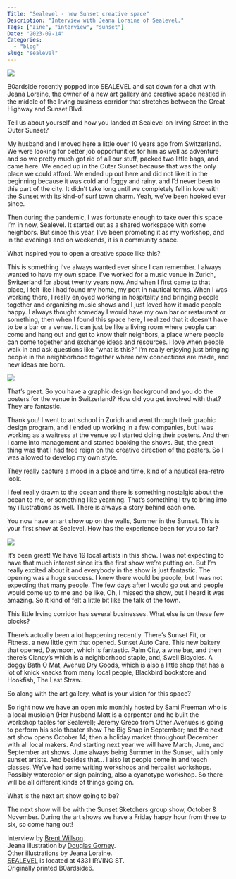 ```yaml
---
Title: "Sealevel - new Sunset creative space"
Description: "Interview with Jeana Loraine of Sealevel."
Tags: ["zine", "interview", "sunset"]
Date: "2023-09-14"
Categories:
  - "blog"
Slug: "sealevel"
---
```


<div class=interview">

<img src="jeanna.png" class="responsive">

<div class="interview-question">
<p>B0ardside recently popped into SEALEVEL and sat down for a chat with Jeana Loraine, the owner of a new art gallery and creative space nestled in the middle of the Irving business corridor that stretches between the Great Highway and Sunset Blvd.</p>
<p>Tell us about yourself and how you landed at Sealevel on Irving Street in the Outer Sunset?</p>
</div>

<div class="interview-answer">
<p>My husband and I moved here a little over 10 years ago from Switzerland. We were looking for better job opportunities for him as well as adventure and so we pretty much got rid of all our stuff, packed two little bags, and came here. We ended up in the Outer Sunset because that was the only place we could afford. We ended up out here and did not like it in the beginning because it was cold and foggy and rainy, and I’d never been to this part of the city. It didn’t take long until we completely fell in love with the Sunset with its kind-of surf town charm. Yeah, we’ve been hooked ever since.</p>

<p>Then during the pandemic, I was fortunate enough to take over this space I’m in now, Sealevel. It started out as a shared workspace with some neighbors. But since this year, I’ve been promoting it as my workshop, and in the evenings and on weekends, it is a community space.</p>
</div>

<div class="interview-question">
<p>What inspired you to open a creative space like this?</p>
</div>

<div class="interview-answer">
<p>This is something I’ve always wanted ever since I can remember. I always wanted to have my own space. I’ve worked for a music venue in Zurich, Switzerland for about twenty years now. And when I first came to that place, I felt like I had found my home, my port in nautical terms. When I was working there, I really enjoyed working in hospitality and bringing people together and organizing music shows and I just loved how it made people happy. I always thought someday I would have my own bar or restaurant or something, then when I found this space here, I realized that it doesn’t have to be a bar or a venue.  It can just be like a living room where people can come and hang out and get to know their neighbors, a place where people can come together and exchange ideas and resources. I love when people walk in and ask questions like “what is this?” I’m really enjoying just bringing people in the neighborhood together where new connections are made, and new ideas are born.</p>
</div>

<img src="sardine.png" class="responsive">

<div class="interview-question">
<p>That’s great. So you have a graphic design background and you do the posters for the venue in Switzerland? How did you get involved with that?  They are fantastic.</p>
</div>

<div class="interview-answer">
<p>Thank you! I went to art school in Zurich and went through their graphic design program, and I ended up working in a few companies, but I was working as a waitress at the venue so I started doing their posters. And then I came into management and started booking the shows. But, the great thing was that I had free reign on the creative direction of the posters.  So I was allowed to develop my own style.</p>
</div>

<div class="interview-question">
<p>They really capture a mood in a place and time, kind of a nautical era-retro look.</p>
</div>

<div class="interview-answer">
<p>I feel really drawn to the ocean and there is something nostalgic about the ocean to me, or something like yearning.  That’s something I try to bring into my illustrations as well. There is always a story behind each one.</p>
</div>

<div class="interview-question">
<p>You now have an art show up on the walls, Summer in the Sunset. This is your first show at Sealevel. How has the experience been for you so far?</p>
</div>

<img src="summerinsunset.png" class="responsive">

<div class="interview-answer">
<p>It’s been great! We have 19 local artists in this show. I was not expecting to have that much interest since it’s the first show we’re putting on. But I’m really excited about it and everybody in the show is just fantastic. The opening was a huge success.  I knew there would be people, but I was not expecting that many people. The few days after I would go out and people would come up to me and be like, Oh, I missed the show, but I heard it was amazing. So it kind of felt a little bit like the talk of the town.</p>
</div>

<div class="interview-question">
<p>This little Irving corridor has several businesses. What else is on these few blocks? </p>
</div>

<div class="interview-answer">
<p>There’s actually been a lot happening recently. There’s Sunset Fit, or Fitness. a new little gym that opened. Sunset Auto Care. This new bakery that opened, Daymoon, which is fantastic. Palm City, a wine bar, and then there’s Clancy’s which is a neighborhood staple, and, Swell Bicycles. A doggy Bath O Mat, Avenue Dry Goods, which is also a little shop that has a lot of knick knacks from many local people, Blackbird bookstore and Hookfish, The Last Straw.</p>
</div>

<div class="interview-question">
<p>So along with the art gallery, what is your vision for this space?</p>
</div>

<div class="interview-answer">
<p>So right now we have an open mic monthly hosted by Sami Freeman who is a local musician (Her husband Matt is a carpenter and he built the workshop tables for Sealevel); Jeremy Greco from Other Avenues is going to perform his solo theater show The Big Snap in September; and the next art show opens October 14; then a holiday market throughout December with all local makers. And starting next year we will have March, June, and September art shows. June always being Summer in the Sunset, with only sunset artists. And besides that... I also let people come in and teach classes. We’ve had some writing workshops and herbalist workshops. Possibly watercolor or sign painting, also a cyanotype workshop. So there will be all different kinds of things going on. </p>
</div>

<div class="interview-question">
<p>What is the next art show going to be?</p>
</div>

<div class="interview-answer">
<p>The next show will be with the Sunset Sketchers group show, October & November. During the art shows we have a Friday happy hour from three to six, so come hang out!</p>
</div>
 

<div class="interview-question">
<p>
Interview by <a href="http://brentwillson.com/">Brent Willson</a>.<br>
Jeana illustration by <a href="https://www.gorney.studio/">Douglas Gorney</a>.<br>
Other illustrations by Jeana Loraine.<br>
<a href="https://sealevelsf.com/">SEALEVEL</a> is located at 4331 IRVING ST.<br>
Originally printed B0ardside6.</p>
</div>

</div>
